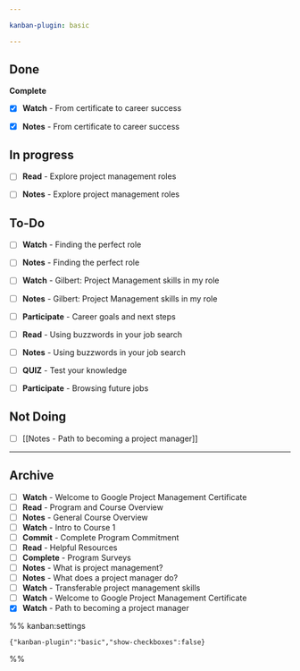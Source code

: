 ```yaml
---

kanban-plugin: basic

---
```


## Done

**Complete**
- [x] **Watch** - From certificate to career success
- [x] **Notes** - From certificate to career success


## In progress

- [ ] **Read** - Explore project management roles
- [ ] **Notes** - Explore project management roles


## To-Do

- [ ] **Watch** - Finding the perfect role
- [ ] **Notes** - Finding the perfect role
- [ ] **Watch** - Gilbert: Project Management skills in my role
- [ ] **Notes** - Gilbert: Project Management skills in my role
- [ ] **Participate** - Career goals and next steps
- [ ] **Read** - Using buzzwords in your job search
- [ ] **Notes** - Using buzzwords in your job search
- [ ] **QUIZ** - Test your knowledge
- [ ] **Participate** - Browsing future jobs


## Not Doing

- [ ] [[Notes  - Path to becoming a project manager]]


***

## Archive

- [ ] **Watch** - Welcome to Google Project Management Certificate
- [ ] **Read** - Program and Course Overview
- [ ] **Notes** - General Course Overview
- [ ] **Watch** - Intro to Course 1
- [ ] **Commit** - Complete Program Commitment
- [ ] **Read** - Helpful Resources
- [ ] **Complete** - Program Surveys
- [ ] **Notes** - What is project management?
- [ ] **Notes** - What does a project manager do?
- [ ] **Watch** - Transferable project management skills
- [ ] **Watch** - Welcome to Google Project Management Certificate
- [x] **Watch** - Path to becoming a project manager

%% kanban:settings
```
{"kanban-plugin":"basic","show-checkboxes":false}
```
%%